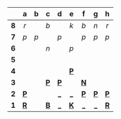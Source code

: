 |     |  a  |  b  |  c  |  d  |  e  |  f  |  g  |  h  |
|:---:|:---:|:---:|:---:|:---:|:---:|:---:|:---:|:---:|
|  **8**  |  _r_  |     |  _b_  |     |  _k_  |  _b_  |  _n_  |  _r_  |
|  **7**  |  _p_  |  _p_  |     |  _p_  |     |  _p_  |  _p_  |  _p_  |
|  **6**  |     |     |  _n_  |     |  _p_  |     |     |     |
|  **5**  |     |     |     |     |     |     |     |     |
|  **4**  |     |     |     |     |  [**P**](http://localhost:8080/api/chess/select?square=e4)  |     |     |     |
|  **3**  |     |     |  [**P**](http://localhost:8080/api/chess/select?square=c3)  |  [**P**](http://localhost:8080/api/chess/select?square=d3)  |     |  [**N**](http://localhost:8080/api/chess/select?square=f3)  |     |     |
|  **2**  |  [**P**](http://localhost:8080/api/chess/select?square=a2)  |     |     |  [_](http://localhost:8080/api/chess/play?move=e1d2)  |  [_](http://localhost:8080/api/chess/play?move=e1e2)  |  [**P**](https://github.com/grim-kalman)  |  [**P**](http://localhost:8080/api/chess/select?square=g2)  |  [**P**](http://localhost:8080/api/chess/select?square=h2)  |
|  **1**  |  [**R**](http://localhost:8080/api/chess/select?square=a1)  |     |  [**B**](http://localhost:8080/api/chess/select?square=c1)  |  [_](http://localhost:8080/api/chess/play?move=e1d1)  |  [**K**](http://localhost:8080/api/chess/select?square=e1)  |  [_](http://localhost:8080/api/chess/play?move=e1f1)  |  [_](http://localhost:8080/api/chess/play?move=e1g1)  |  [**R**](http://localhost:8080/api/chess/select?square=h1)  |
